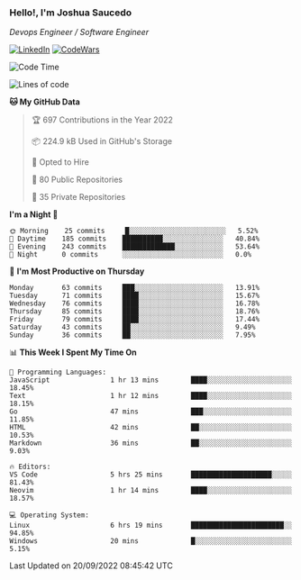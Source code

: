 ### Hello!, I'm Joshua Saucedo
*Devops Engineer / Software Engineer*  

[![LinkedIn](https://img.shields.io/badge/LinkedIn-0073b1?logo=linkedin&style=flat-square&logoColor=white)](https://www.linkedin.com/in/joshua-nathanael-saucedo-uriarte-bb0336169/)
[![CodeWars](https://www.codewars.com/users/joshuansu0897/badges/micro)](https://www.codewars.com/users/joshuansu0897)

<!--START_SECTION:waka-->
![Code Time](http://img.shields.io/badge/Code%20Time-245%20hrs%2043%20mins-blue)

![Lines of code](https://img.shields.io/badge/From%20Hello%20World%20I%27ve%20Written-2%20Million%20lines%20of%20code-blue)

**🐱 My GitHub Data** 

> 🏆 697 Contributions in the Year 2022
 > 
> 📦 224.9 kB Used in GitHub's Storage 
 > 
> 💼 Opted to Hire
 > 
> 📜 80 Public Repositories 
 > 
> 🔑 35 Private Repositories  
 > 
**I'm a Night 🦉** 

```text
🌞 Morning    25 commits     █░░░░░░░░░░░░░░░░░░░░░░░░   5.52% 
🌆 Daytime    185 commits    ██████████░░░░░░░░░░░░░░░   40.84% 
🌃 Evening    243 commits    █████████████░░░░░░░░░░░░   53.64% 
🌙 Night      0 commits      ░░░░░░░░░░░░░░░░░░░░░░░░░   0.0%

```
📅 **I'm Most Productive on Thursday** 

```text
Monday       63 commits     ███░░░░░░░░░░░░░░░░░░░░░░   13.91% 
Tuesday      71 commits     ████░░░░░░░░░░░░░░░░░░░░░   15.67% 
Wednesday    76 commits     ████░░░░░░░░░░░░░░░░░░░░░   16.78% 
Thursday     85 commits     ████░░░░░░░░░░░░░░░░░░░░░   18.76% 
Friday       79 commits     ████░░░░░░░░░░░░░░░░░░░░░   17.44% 
Saturday     43 commits     ██░░░░░░░░░░░░░░░░░░░░░░░   9.49% 
Sunday       36 commits     ██░░░░░░░░░░░░░░░░░░░░░░░   7.95%

```


📊 **This Week I Spent My Time On** 

```text
💬 Programming Languages: 
JavaScript               1 hr 13 mins        ████░░░░░░░░░░░░░░░░░░░░░   18.45% 
Text                     1 hr 12 mins        ████░░░░░░░░░░░░░░░░░░░░░   18.15% 
Go                       47 mins             ███░░░░░░░░░░░░░░░░░░░░░░   11.85% 
HTML                     42 mins             ██░░░░░░░░░░░░░░░░░░░░░░░   10.53% 
Markdown                 36 mins             ██░░░░░░░░░░░░░░░░░░░░░░░   9.03%

🔥 Editors: 
VS Code                  5 hrs 25 mins       ████████████████████░░░░░   81.43% 
Neovim                   1 hr 14 mins        ████░░░░░░░░░░░░░░░░░░░░░   18.57%

💻 Operating System: 
Linux                    6 hrs 19 mins       ███████████████████████░░   94.85% 
Windows                  20 mins             █░░░░░░░░░░░░░░░░░░░░░░░░   5.15%

```


 Last Updated on 20/09/2022 08:45:42 UTC
<!--END_SECTION:waka-->

